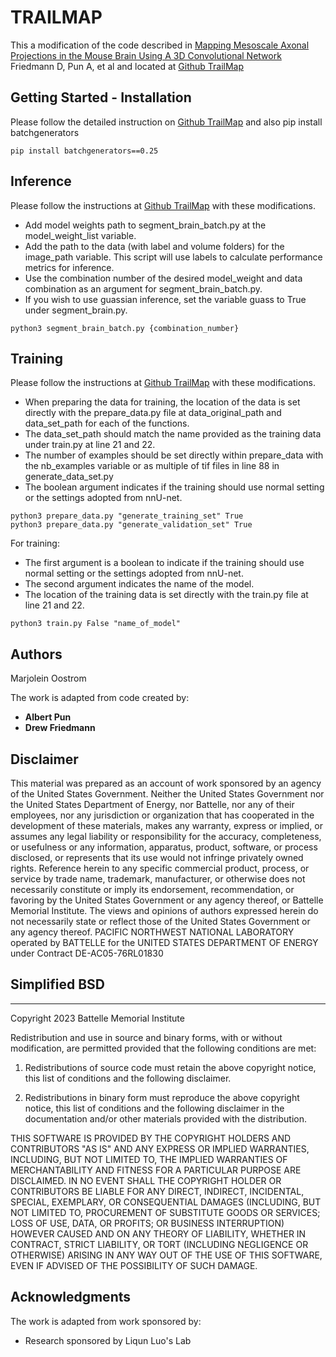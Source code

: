 
# TRAILMAP

This a modification of the code described in  [Mapping Mesoscale Axonal Projections in the Mouse Brain Using A 3D Convolutional Network](https://www.biorxiv.org/content/10.1101/812644v1.full) Friedmann D, Pun A, et al and located at [Github TrailMap](https://github.com/AlbertPun/TRAILMAP)

## Getting Started - Installation

Please follow the detailed instruction on [Github TrailMap](https://github.com/AlbertPun/TRAILMAP) and also pip install batchgenerators

```
pip install batchgenerators==0.25
```

## Inference

Please follow the instructions at [Github TrailMap](https://github.com/AlbertPun/TRAILMAP) with these modifications. 
* Add model weights path to segment_brain_batch.py at the model_weight_list variable.
* Add the path to the data (with label and volume folders) for the image_path variable. This script will use labels to calculate performance metrics for inference.
* Use the combination number of the desired model_weight and data combination as an argument for segment_brain_batch.py.
* If you wish to use guassian inference, set the variable guass to True under segment_brain.py. 

```
python3 segment_brain_batch.py {combination_number}

```

## Training

Please follow the instructions at [Github TrailMap](https://github.com/AlbertPun/TRAILMAP) with these modifications. 
* When preparing the data for training, the location of the  data is set directly with the prepare_data.py file at data_original_path and data_set_path for each of the functions.
* The data_set_path should match the name provided as the training data under train.py at line 21 and 22.
* The number of examples should be set directly within prepare_data with the nb_examples variable or as multiple of tif files in line 88 in generate_data_set.py
* The boolean argument indicates if the training should use normal setting or the settings adopted from nnU-net. 

```
python3 prepare_data.py "generate_training_set" True
python3 prepare_data.py "generate_validation_set" True
```

For training:
* The first argument is a boolean to indicate if the training should use normal setting or the settings adopted from nnU-net.
* The second argument indicates the name of the model.
* The location of the training data is set directly with the train.py file at line 21 and 22. 

```
python3 train.py False "name_of_model"
```


## Authors

Marjolein Oostrom

The work is adapted from code created by: 
* **Albert Pun**
* **Drew Friedmann**


## Disclaimer

This material was prepared as an account of work sponsored by an agency of the United States Government.  Neither the United States Government nor the United States Department of Energy, nor Battelle, nor any of their employees, nor any jurisdiction or organization that has cooperated in the development of these materials, makes any warranty, express or implied, or assumes any legal liability or responsibility for the accuracy, completeness, or usefulness or any information, apparatus, product, software, or process disclosed, or represents that its use would not infringe privately owned rights.
Reference herein to any specific commercial product, process, or service by trade name, trademark, manufacturer, or otherwise does not necessarily constitute or imply its endorsement, recommendation, or favoring by the United States Government or any agency thereof, or Battelle Memorial Institute. The views and opinions of authors expressed herein do not necessarily state or reflect those of the United States Government or any agency thereof.
PACIFIC NORTHWEST NATIONAL LABORATORY
operated by
BATTELLE
for the
UNITED STATES DEPARTMENT OF ENERGY
under Contract DE-AC05-76RL01830


## Simplified BSD
____________________________________________
Copyright 2023 Battelle Memorial Institute

Redistribution and use in source and binary forms, with or without modification, are permitted provided that the following conditions are met:

1. Redistributions of source code must retain the above copyright notice, this list of conditions and the following disclaimer.

2. Redistributions in binary form must reproduce the above copyright notice, this list of conditions and the following disclaimer in the documentation and/or other materials provided with the distribution.

THIS SOFTWARE IS PROVIDED BY THE COPYRIGHT HOLDERS AND CONTRIBUTORS "AS IS" AND ANY EXPRESS OR IMPLIED WARRANTIES, INCLUDING, BUT NOT LIMITED TO, THE IMPLIED WARRANTIES OF MERCHANTABILITY AND FITNESS FOR A PARTICULAR PURPOSE ARE DISCLAIMED. IN NO EVENT SHALL THE COPYRIGHT HOLDER OR CONTRIBUTORS BE LIABLE FOR ANY DIRECT, INDIRECT, INCIDENTAL, SPECIAL, EXEMPLARY, OR CONSEQUENTIAL DAMAGES (INCLUDING, BUT NOT LIMITED TO, PROCUREMENT OF SUBSTITUTE GOODS OR SERVICES; LOSS OF USE, DATA, OR PROFITS; OR BUSINESS INTERRUPTION) HOWEVER CAUSED AND ON ANY THEORY OF LIABILITY, WHETHER IN CONTRACT, STRICT LIABILITY, OR TORT (INCLUDING NEGLIGENCE OR OTHERWISE) ARISING IN ANY WAY OUT OF THE USE OF THIS SOFTWARE, EVEN IF ADVISED OF THE POSSIBILITY OF SUCH DAMAGE.

## Acknowledgments
The work is adapted from work sponsored by: 
* Research sponsored by Liqun Luo's Lab

